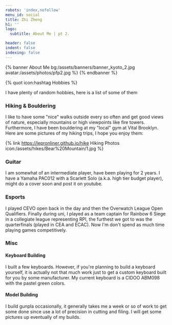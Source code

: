 ```yaml
---
robots: 'index,nofollow'
menu_id: social
title: Zhi Zheng
h1: ''
logo:
  subtitle: About Me | pt 2.

header: false
indent: false
indexing: false
---
```


{% banner About Me bg:/assets/banners/banner_kyoto_2.jpg avatar:/assets/photos/pfp2.jpg %}
{% endbanner %}

{% quot icon:hashtag Hobbies %}

I have plenty of random hobbies, here is a list of some of them

### Hiking & Bouldering

I like to have some "nice" walks outside every so often and get good views of nature, especially mountains or high viewpoints like fire towers. Furthermore, I have been bouldering at my "local" gym at Vital Brooklyn. Here are some pictures of my hiking trips, I hope you enjoy them:

{% link https://lepronliner.github.io/hike Hiking Photos icon:/assets/hikes/Bear%20Mountain/1.jpg %}

### Guitar

I am somewhat of an intermediate player, have been playing for 2 years. I have a Yamaha PAC012 with a Scarlett Solo (a.k.a. high tier budget player), might do a cover soon and post it on youtube.

### Esports

I played CEVO open back in the day and then the Overwatch League Open Qualifiers. Finally during uni, I played as a team captain for Rainbow 6 Siege in a collegiate league representing RPI, the furthest we got to was the quarterfinals (played in CEA and ECAC). Now I'm don't spend as much time playing games competitively.

### Misc

#### Keyboard Building

I built a few keyboards. However, if you're planning to build a keyboard yourself, it is actually not that much work just to get a custom keyboard built for you by some manufacturer. My current keyboard is a CIDOO ABM098 with the pastel green colors.

#### Model Building

I build gunpla occasionally, it generally takes me a week or so of work to get some done since use a lot of precision in cutting and filing. I will get some pictures up eventually of my builds.